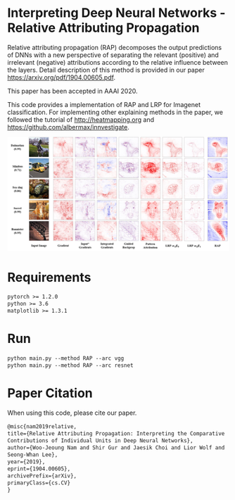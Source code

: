 # Interpreting Deep Neural Networks - Relative Attributing Propagation
Relative attributing propagation (RAP) decomposes the output predictions of DNNs with a new perspective of separating the relevant (positive) and irrelevant (negative) attributions according to the relative influence between the layers.
Detail description of this method is provided in our paper https://arxiv.org/pdf/1904.00605.pdf.

This paper has been accepted in AAAI 2020.

This code provides a implementation of RAP and LRP for Imagenet classification.
For implementing other explaining methods in the paper, we followed the tutorial of http://heatmapping.org and https://github.com/albermax/innvestigate.

![Alt text](/Figure.png)

# Requirements
	pytorch >= 1.2.0
	python >= 3.6
	matplotlib >= 1.3.1

# Run

	python main.py --method RAP --arc vgg
  	python main.py --method RAP --arc resnet
  



# Paper Citation
When using this code, please cite our paper.

	@misc{nam2019relative,
	title={Relative Attributing Propagation: Interpreting the Comparative Contributions of Individual Units in Deep Neural Networks},
	author={Woo-Jeoung Nam and Shir Gur and Jaesik Choi and Lior Wolf and Seong-Whan Lee},
	year={2019},
	eprint={1904.00605},
	archivePrefix={arXiv},
	primaryClass={cs.CV}
	}
